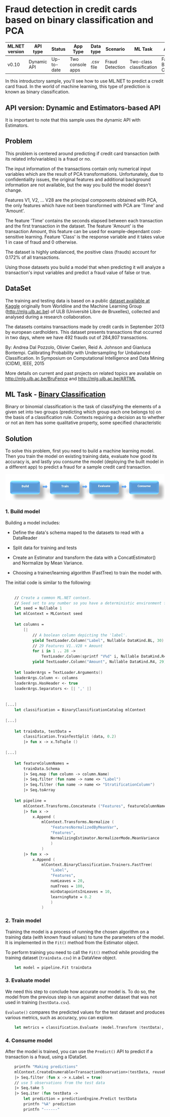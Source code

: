 # Fraud detection in credit cards based on binary classification and PCA

| ML.NET version | API type          | Status                        | App Type    | Data type | Scenario            | ML Task                   | Algorithms                  |
|----------------|-------------------|-------------------------------|-------------|-----------|---------------------|---------------------------|-----------------------------|
| v0.10           | Dynamic API | Up-to-date | Two console apps | .csv file | Fraud Detection | Two-class classification | FastTree Binary Classification |

In this introductory sample, you'll see how to use ML.NET to predict a credit card fraud. In the world of machine learning, this type of prediction is known as binary classification.

## API version: Dynamic and Estimators-based API
It is important to note that this sample uses the dynamic API with Estimators.

## Problem
This problem is centered around predicting if credit card transaction (with its related info/variables) is a fraud or no. 
 
The input information of the transactions contain only numerical input variables which are the result of PCA transformations. Unfortunately, due to confidentiality issues, the original features and additional background information are not available, but the way you build the model doesn't change.  

Features V1, V2, ... V28 are the principal components obtained with PCA, the only features which have not been transformed with PCA are 'Time' and 'Amount'. 

The feature 'Time' contains the seconds elapsed between each transaction and the first transaction in the dataset. The feature 'Amount' is the transaction Amount, this feature can be used for example-dependant cost-sensitive learning. Feature 'Class' is the response variable and it takes value 1 in case of fraud and 0 otherwise.

The dataset is highly unbalanced, the positive class (frauds) account for 0.172% of all transactions.

Using those datasets you build a model that when predicting it will analyze a transaction's input variables and predict a fraud value of false or true.

## DataSet

The training and testing data is based on a public [dataset available at Kaggle](https://www.kaggle.com/mlg-ulb/creditcardfraud) originally from Worldline and the Machine Learning Group (http://mlg.ulb.ac.be) of ULB (Université Libre de Bruxelles), collected and analysed during a research collaboration. 

The datasets contains transactions made by credit cards in September 2013 by european cardholders. This dataset presents transactions that occurred in two days, where we have 492 frauds out of 284,807 transactions.

By: Andrea Dal Pozzolo, Olivier Caelen, Reid A. Johnson and Gianluca Bontempi. Calibrating Probability with Undersampling for Unbalanced Classification. In Symposium on Computational Intelligence and Data Mining (CIDM), IEEE, 2015

More details on current and past projects on related topics are available on http://mlg.ulb.ac.be/BruFence and http://mlg.ulb.ac.be/ARTML

## ML Task - [Binary Classification](https://en.wikipedia.org/wiki/Binary_classification)

Binary or binomial classification is the task of classifying the elements of a given set into two groups (predicting which group each one belongs to) on the basis of a classification rule. Contexts requiring a decision as to whether or not an item has some qualitative property, some specified characteristic
  
## Solution

To solve this problem, first you need to build a machine learning model. Then you train the model on existing training data, evaluate how good its accuracy is, and lastly you consume the model (deploying the built model in a different app) to predict a fraud for a sample credit card transaction.

![Build -> Train -> Evaluate -> Consume](../shared_content/modelpipeline.png)


### 1. Build model
Building a model includes:

- Define the data's schema maped to the datasets to read with a DataReader

- Split data for training and tests

- Create an Estimator and transform the data with a ConcatEstimator() and Normalize by Mean Variance. 

- Choosing a trainer/learning algorithm (FastTree) to train the model with.


The initial code is similar to the following:

`````fsharp

    // Create a common ML.NET context.
    // Seed set to any number so you have a deterministic environment for repeateable results
    let seed = Nullable 1
    let mlContext = MLContext seed

    let columns = 
        [|
            // A boolean column depicting the 'label'.
            yield TextLoader.Column("Label", Nullable DataKind.BL, 30)
            // 29 Features V1..V28 + Amount
            for i in 1 .. 28 -> 
                TextLoader.Column(sprintf "V%d" i, Nullable DataKind.R4, i)
            yield TextLoader.Column("Amount", Nullable DataKind.R4, 29)

    let loaderArgs = TextLoader.Arguments()
    loaderArgs.Column <- columns
    loaderArgs.HasHeader <- true
    loaderArgs.Separators <- [| ',' |]
    

[...]
    let classification = BinaryClassificationCatalog mlContext
 
[...]

    let trainData, testData = 
        classification.TrainTestSplit (data, 0.2) 
        |> fun x -> x.ToTuple ()

[...]

    let featureColumnNames = 
        trainData.Schema
        |> Seq.map (fun column -> column.Name)
        |> Seq.filter (fun name -> name <> "Label")
        |> Seq.filter (fun name -> name <> "StratificationColumn")
        |> Seq.toArray

    let pipeline = 
        mlContext.Transforms.Concatenate ("Features", featureColumnNames)
        |> fun x -> 
            x.Append (
                mlContext.Transforms.Normalize (
                    "FeaturesNormalizedByMeanVar", 
                    "Features", 
                    NormalizingEstimator.NormalizerMode.MeanVariance
                    )
                )
        |> fun x -> 
            x.Append (
                mlContext.BinaryClassification.Trainers.FastTree(
                    "Label", 
                    "Features", 
                    numLeaves = 20, 
                    numTrees = 100, 
                    minDatapointsInLeaves = 10, 
                    learningRate = 0.2
                    )
                )

`````

### 2. Train model
Training the model is a process of running the chosen algorithm on a training data (with known fraud values) to tune the parameters of the model. It is implemented in the `Fit()` method from the Estimator object.

To perform training you need to call the `Fit()` method while providing the training dataset (`trainData.csv`) in a DataView object.

`````fsharp    
    let model = pipeline.Fit trainData
`````

### 3. Evaluate model
We need this step to conclude how accurate our model is. To do so, the model from the previous step is run against another dataset that was not used in training (`testData.csv`). 

`Evaluate()` compares the predicted values for the test dataset and produces various metrics, such as accuracy, you can explore.

`````fsharp
    let metrics = classification.Evaluate (model.Transform (testData), "Label")  
`````

### 4. Consume model
After the model is trained, you can use the `Predict()` API to predict if a transaction is a fraud, using a IDataSet.

`````fsharp
    printfn "Making predictions"
    mlContext.CreateEnumerable<TransactionObservation>(testData, reuseRowObject = false)
    |> Seq.filter (fun x -> x.Label = true)
    // use 5 observations from the test data
    |> Seq.take 5
    |> Seq.iter (fun testData -> 
        let prediction = predictionEngine.Predict testData
        printfn "%A" prediction
        printfn "------"
`````
